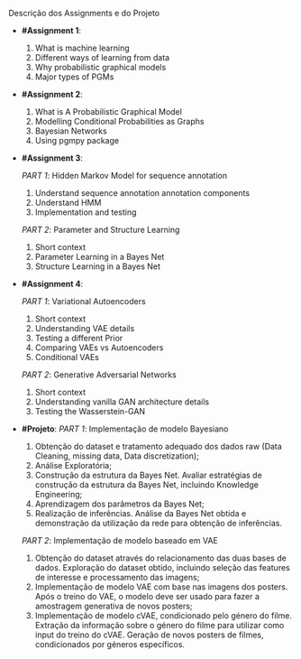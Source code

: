 Descrição dos Assignments e do Projeto

- **#Assignment 1**:
  1. What is machine learning
  2. Different ways of learning from data
  3. Why probabilistic graphical models
  4. Major types of PGMs

- **#Assignment 2**:
  1. What is A Probabilistic Graphical Model
  2. Modelling Conditional Probabilities as Graphs
  3. Bayesian Networks
  4. Using pgmpy package

- **#Assignment 3**:
  
  *PART 1*: Hidden Markov Model for sequence annotation
    1. Understand sequence annotation annotation components
    2. Understand HMM
    3. Implementation and testing

  *PART 2*: Parameter and Structure Learning
    1. Short context
    2. Parameter Learning in a Bayes Net
    3. Structure Learning in a Bayes Net

- **#Assignment 4**:

  *PART 1*: Variational Autoencoders
    1. Short context
    2. Understanding VAE details
    3. Testing a different Prior
    4. Comparing VAEs vs Autoencoders
    5. Conditional VAEs


  *PART 2*: Generative Adversarial Networks
    1. Short context
    2. Understanding vanilla GAN architecture details
    3. Testing the Wasserstein-GAN

- **#Projeto**:
  *PART 1*: Implementação de modelo Bayesiano
    1. Obtenção do dataset e tratamento adequado dos dados raw (Data Cleaning, missing data, Data discretization);
    2. Análise Exploratória;
    3. Construção da estrutura da Bayes Net. Avaliar estratégias de construção da estrutura da Bayes Net, incluindo Knowledge Engineering;
    4. Aprendizagem dos parâmetros da Bayes Net;
    5. Realização de inferências. Análise da Bayes Net obtida e demonstração da utilização da rede para obtenção de inferências.

  *PART 2*: Implementação de modelo baseado em VAE
    1. Obtenção do dataset através do relacionamento das duas bases de dados. Exploração do dataset obtido, incluindo seleção das features de interesse e processamento das imagens;
    2. Implementação de modelo VAE com base nas imagens dos posters. Após o treino do VAE, o modelo deve ser usado para fazer a amostragem generativa de novos posters;
    3. Implementação de modelo cVAE, condicionado pelo género do filme. Extração da informação sobre o género do filme para utilizar como input do treino do cVAE. Geração de novos posters de filmes, condicionados por géneros específicos.
 
